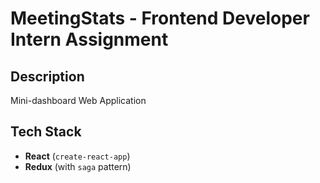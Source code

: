 # MeetingStats - Frontend Developer Intern Assignment

## Description

Mini-dashboard Web Application

## Tech Stack

- **React** (`create-react-app`)
- **Redux** (with `saga` pattern)
